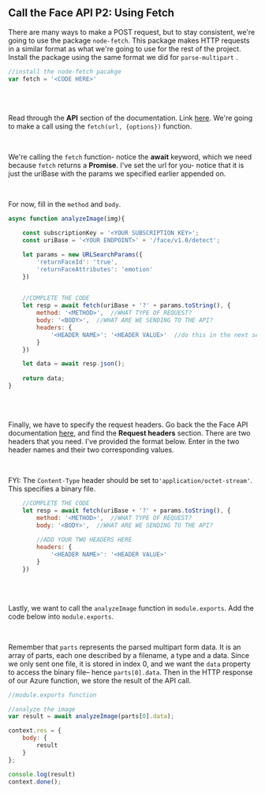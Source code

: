 ## Call the Face API P2: Using Fetch

There are many ways to make a POST request, but to stay consistent, we're going to use the package  `node-fetch`.  This package makes HTTP requests in a similar format as what we're going to use for the rest of the project. Install the package using the same format we did for `parse-multipart` . 

```js
//install the node-fetch pacakge
var fetch = '<CODE HERE>'
```

<br />
<br />

Read through the **API** section of the documentation.  Link [here](https://www.npmjs.com/package/node-fetch#api). We're going to make a call using the `fetch(url, {options})`  function.

<br />


We're calling the `fetch`  function- notice the **await** keyword, which we need because `fetch`  returns a **Promise**. I've set the url for you- notice that it is just the uriBase with the params we specified earlier appended on.

<br />

For now, fill in the `method`  and `body`.  

```js
async function analyzeImage(img){
    
    const subscriptionKey = '<YOUR SUBSCRIPTION KEY>';
    const uriBase = '<YOUR ENDPOINT>' + '/face/v1.0/detect';

    let params = new URLSearchParams({
        'returnFaceId': 'true',
        'returnFaceAttributes': 'emotion'
    })

    
    //COMPLETE THE CODE
    let resp = await fetch(uriBase + '?' + params.toString(), {
        method: '<METHOD>',  //WHAT TYPE OF REQUEST?
        body: '<BODY>',  //WHAT ARE WE SENDING TO THE API?
        headers: {
            '<HEADER NAME>': '<HEADER VALUE>'  //do this in the next section
        }
    })

    let data = await resp.json();
    
    return data; 
}
```

<br />
<br />

Finally, we have to specify the request headers. Go back the the Face API documentation [here](https://westus.dev.cognitive.microsoft.com/docs/services/563879b61984550e40cbbe8d/operations/563879b61984550f30395236), and find the **Request headers** section. There are two headers that you need. I've provided the format below. Enter in the two header names and their two corresponding values. 

<br />

FYI: The `Content-Type`  header should be set to`'application/octet-stream'`.  This specifies a binary file.

```js
    //COMPLETE THE CODE
    let resp = await fetch(uriBase + '?' + params.toString(), {
        method: '<METHOD>',  //WHAT TYPE OF REQUEST?
        body: '<BODY>',  //WHAT ARE WE SENDING TO THE API?
      
      	//ADD YOUR TWO HEADERS HERE
        headers: {
            '<HEADER NAME>': '<HEADER VALUE>'
        }
    })
```

<br />
<br />


Lastly, we want to call the `analyzeImage`  function in `module.exports`.  Add the code below into `module.exports`.   

<br />

Remember that `parts` represents the parsed multipart form data. It is an array of parts, each one described by a filename, a type and a data. Since we only sent one file, it is stored in index 0, and we want the `data`  property to access the binary file– hence `parts[0].data`.  Then in the HTTP response of our Azure function, we store the result of the API call.

```js
//module.exports function

//analyze the image
var result = await analyzeImage(parts[0].data);

context.res = {
	body: {
		result
	}
};

console.log(result)
context.done(); 

```



